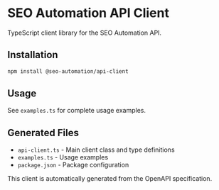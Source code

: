 # SEO Automation API Client

TypeScript client library for the SEO Automation API.

## Installation

```bash
npm install @seo-automation/api-client
```

## Usage

See `examples.ts` for complete usage examples.

## Generated Files

- `api-client.ts` - Main client class and type definitions
- `examples.ts` - Usage examples
- `package.json` - Package configuration

This client is automatically generated from the OpenAPI specification.
